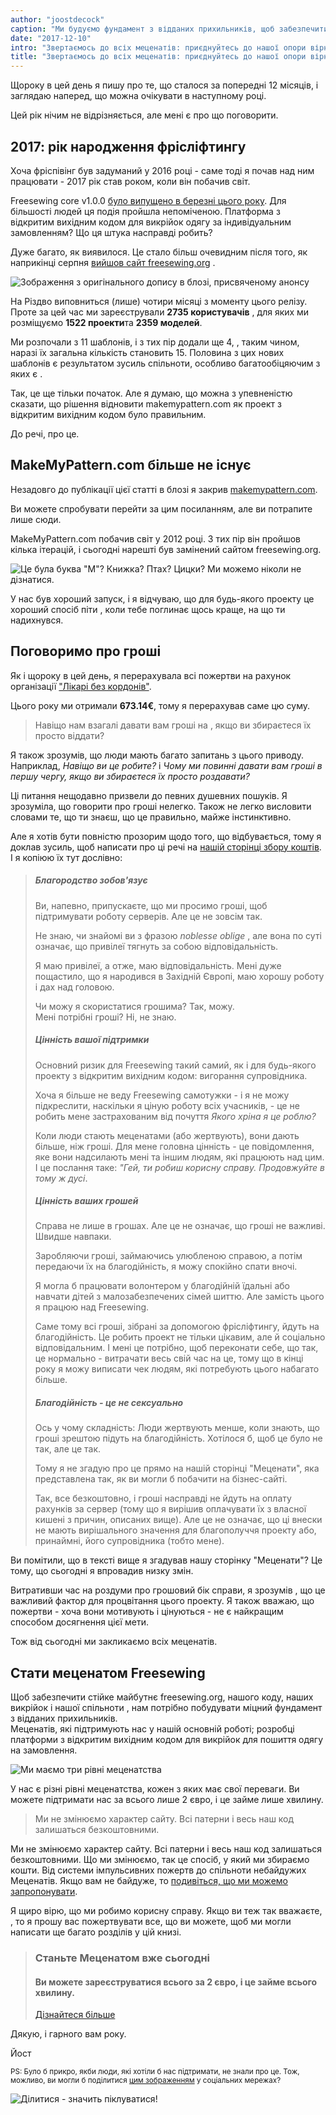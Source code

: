 ```yaml
---
author: "joostdecock"
caption: "Ми будуємо фундамент з відданих прихильників, щоб забезпечити стійке майбутнє freesewing.org, нашого коду, наших шаблонів і нашої спільноти."
date: "2017-12-10"
intro: "Звертаємось до всіх меценатів: приєднуйтесь до нашої опори вірних прихильників."
title: "Звертаємось до всіх меценатів: приєднуйтесь до нашої опори вірних прихильників."
---
```


Щороку в цей день я пишу про те, що сталося за попередні 12 місяців, і заглядаю наперед, що можна очікувати в наступному році.

Цей рік нічим не відрізняється, але мені є про що поговорити.

## 2017: рік народження фрісліфтингу

Хоча фріспівінг був задуманий у 2016 році - саме тоді я почав над ним працювати - 2017 рік став роком, коли він побачив світ.

Freesewing core v1.0.0 [було випущено в березні цього року](/blog/announcing-freesewing/). Для більшості людей ця подія пройшла непоміченою. Платформа з відкритим вихідним кодом для викрійок одягу за індивідуальним замовленням? Що ця штука насправді робить?

Дуже багато, як виявилося. Це стало більш очевидним після того, як наприкінці серпня [вийшов сайт freesewing.org](/blog/open-for-business/) .

![Зображення з оригінального допису в блозі, присвяченому анонсу](https://posts.freesewing.org/uploads/open_e799153fa2.jpg)

На Різдво виповниться (лише) чотири місяці з моменту цього релізу. Проте за цей час ми зареєстрували **2735 користувачів** , для яких ми розміщуємо **1522 проекти**та **2359 моделей**.

Ми розпочали з 11 шаблонів, і з тих пір додали ще 4, , таким чином, наразі їх загальна кількість становить 15. Половина з цих нових шаблонів є результатом зусиль спільноти, особливо багатообіцяючим з яких є .

Так, це ще тільки початок. Але я думаю, що можна з упевненістю сказати, що рішення відновити makemypattern.com як проект з відкритим вихідним кодом було правильним.

До речі, про це.

## MakeMyPattern.com більше не існує
Незадовго до публікації цієї статті в блозі я закрив [makemypattern.com](https://makemypattern.com/).

Ви можете спробувати перейти за цим посиланням, але ви потрапите лише сюди.

MakeMyPattern.com побачив світ у 2012 році. З тих пір він пройшов кілька ітерацій, і сьогодні нарешті був замінений сайтом freesewing.org.

![Це була буква "М"? Книжка? Птах? Цицки? Ми можемо ніколи не дізнатися.](https://posts.freesewing.org/uploads/mmp_27886c8346.png)

У нас був хороший запуск, і я відчуваю, що для будь-якого проекту це хороший спосіб піти , коли тебе поглинає щось краще, на що ти надихнувся.

## Поговоримо про гроші
Як і щороку в цей день, я перерахувала всі пожертви на рахунок організації ["Лікарі без кордонів"](http://www.msf.org/).

Цього року ми отримали **673.14€**, тому я перерахував саме цю суму.

> Навіщо нам взагалі давати вам гроші на , якщо ви збираєтеся їх просто віддати?

Я також зрозумів, що люди мають багато запитань з цього приводу. Наприклад, *Навіщо ви це робите?* і *Чому ми повинні давати вам гроші в першу чергу, якщо ви збираєтеся їх просто роздавати?*

Ці питання нещодавно призвели до певних душевних пошуків. Я зрозуміла, що говорити про гроші нелегко. Також не легко висловити словами те, що ти знаєш, що це правильно, майже інстинктивно.

Але я хотів бути повністю прозорим щодо того, що відбувається, тому я доклав зусиль, щоб написати про ці речі на [нашій сторінці збору коштів](/about/pledge). І я копіюю їх тут дослівно:

> ##### Благородство зобов'язує
> 
> Ви, напевно, припускаєте, що ми просимо гроші, щоб підтримувати роботу серверів. Але це не зовсім так.
> 
> Не знаю, чи знайомі ви з фразою *noblesse oblige* , але вона по суті означає, що привілеї тягнуть за собою відповідальність.
> 
> Я маю привілеї, а отже, маю відповідальність. Мені дуже пощастило, що я народився в Західній Європі, маю хорошу роботу і дах над головою.
> 
> Чи можу я скористатися грошима? Так, можу.  
> Мені потрібні гроші? Ні, не знаю.
> 
> ##### Цінність вашої підтримки
> 
> Основний ризик для Freesewing такий самий, як і для будь-якого проекту з відкритим вихідним кодом: вигорання супровідника.
> 
> Хоча я більше не веду Freesewing самотужки - і я не можу підкреслити, наскільки я ціную роботу всіх учасників, - це не робить мене застрахованим від почуття *Якого хріна я це роблю?*
> 
> Коли люди стають меценатами (або жертвують), вони дають більше, ніж гроші. Для мене головна цінність - це повідомлення, яке вони надсилають мені та іншим людям, які працюють над цим. І це послання таке: *"Гей, ти робиш корисну справу. Продовжуйте в тому ж дусі*.
> 
> ##### Цінність ваших грошей
> 
> Справа не лише в грошах. Але це не означає, що гроші не важливі. Швидше навпаки.
> 
> Заробляючи гроші, займаючись улюбленою справою, а потім передаючи їх на благодійність, я можу спокійно спати вночі.
> 
> Я могла б працювати волонтером у благодійній їдальні або навчати дітей з малозабезпечених сімей шиттю. Але замість цього я працюю над Freesewing.
> 
> Саме тому всі гроші, зібрані за допомогою фрісліфтингу, йдуть на благодійність. Це робить проект не тільки цікавим, але й соціально відповідальним. І мені це потрібно, щоб переконати себе, що так, це нормально - витрачати весь свій час на це, тому що в кінці року я можу виписати чек людям, які потребують цього набагато більше.
> 
> ##### Благодійність - це не сексуально
> 
> Ось у чому складність: Люди жертвують менше, коли знають, що гроші зрештою підуть на благодійність. Хотілося б, щоб це було не так, але це так.
> 
> Тому я не згадую про це прямо на нашій сторінці "Меценати", яка представлена так, як ви могли б побачити на бізнес-сайті.
> 
> Так, все безкоштовно, і гроші насправді не йдуть на оплату рахунків за сервер (тому що я вирішив оплачувати їх з власної кишені з причин, описаних вище). Але це не означає, що ці внески не мають вирішального значення для благополуччя проекту або, принаймні, його супровідника (тобто мене).

Ви помітили, що в тексті вище я згадував нашу сторінку "Меценати"? Це тому, що сьогодні я впровадив низку змін.

Витративши час на роздуми про грошовий бік справи, я зрозумів , що це важливий фактор для процвітання цього проекту. Я також вважаю, що пожертви - хоча вони мотивують і цінуються - не є найкращим способом досягнення цієї мети.

Тож від сьогодні ми закликаємо всіх меценатів.

## Стати меценатом Freesewing

Щоб забезпечити стійке майбутнє freesewing.org, нашого коду, наших викрійок і нашої спільноти , нам потрібно побудувати міцний фундамент з відданих прихильників.  
Меценатів, які підтримують нас у нашій основній роботі; розробці платформи з відкритим вихідним кодом для викрійок для пошиття одягу на замовлення.

![Ми маємо три рівні меценатства](https://posts.freesewing.org/uploads/patron_medals_2160e69d77.jpg)

У нас є різні рівні меценатства, кожен з яких має свої переваги. Ви можете підтримати нас за всього лише 2 євро, і це займе лише хвилину.

> Ми не змінюємо характер сайту. Всі патерни і весь наш код залишаться безкоштовними.

Ми не змінюємо характер сайту. Всі патерни і весь наш код залишаться безкоштовними. Що ми змінюємо, так це спосіб, у який ми збираємо кошти. Від системи імпульсивних пожертв до спільноти небайдужих Меценатів. Якщо вам не байдуже, то [подивіться, що ми можемо запропонувати](/patrons/join).

Я щиро вірю, що ми робимо корисну справу. Якщо ви теж так вважаєте, , то я прошу вас пожертвувати все, що ви можете, щоб ми могли написати ще багато розділів у цій книзі.

> ### Станьте Меценатом вже сьогодні
> 
> #### Ви можете зареєструватися всього за 2 євро, і це займе всього хвилину.
> 
> [Дізнайтеся більше](/patrons/join)

Дякую, і гарного вам року.

Йост

<small>PS: Було б прикро, якби люди, які хотіли б нас підтримати, не знали про це. Тож, можливо, ви могли б поділитися [цим зображенням](patrons-ig.png) у соціальних мережах? <i class="fa fa-arrow-down" aria-hidden="true"></i></small>

![Ділитися - значить піклуватися!](https://posts.freesewing.org/uploads/patrons_ig_45e11fe270.png)





